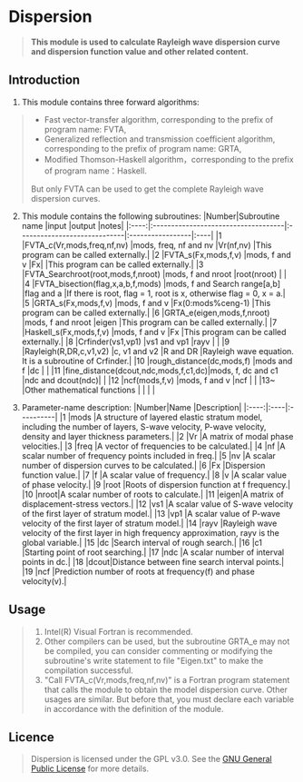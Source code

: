 # **Dispersion**
> **This module is used to calculate Rayleigh wave dispersion curve and dispersion function value and other related content.**

## Introduction
1. This module contains three forward algorithms:
>   - Fast vector-transfer algorithm, corresponding to the prefix of program name: FVTA,
>   - Generalized reflection and transmission coefficient algorithm, corresponding to the prefix of program name: GRTA,
>   - Modified Thomson-Haskell algorithm，corresponding to the prefix of program name：Haskell.
>    
>   But only FVTA can be used to get the complete Rayleigh wave dispersion curves.
    
2. This module contains the following subroutines:
    |Number|Subroutine name                      |input                         |output            |notes|
    |:----:|:------------------------------------|:-----------------------------|:-----------------|:----|
    |1     |FVTA_c(Vr,mods,freq,nf,nv)           |mods, freq, nf and nv         |Vr(nf,nv)         |This program can be called externally.|
    |2     |FVTA_s(Fx,mods,f,v)                  |mods, f and v                 |Fx|               |This program can be called externally.|
    |3     |FVTA_Searchroot(root,mods,f,nroot)   |mods, f and nroot             |root(nroot)       |     |
    |4     |FVTA_bisection(flag,x,a,b,f,mods)    |mods, f and Search range[a,b] |flag and a        |If there is root, flag = 1, root is x, otherwise flag = 0, x = a.|
    |5     |GRTA_s(Fx,mods,f,v)                  |mods, f and v                 |Fx(0:mods%ceng-1) |This program can be called externally.|
    |6     |GRTA_e(eigen,mods,f,nroot)           |mods, f and nroot             |eigen             |This program can be called externally.|
    |7     |Haskell_s(Fx,mods,f,v)               |mods, f and v                 |Fx                |This program can be called externally.|
    |8     |Crfinder(vs1,vp1)                    |vs1 and vp1                   |rayv              |     |
    |9     |Rayleigh(R,DR,c,v1,v2)               |c, v1 and v2                  |R and DR          |Rayleigh wave equation. It is a subroutine of Crfinder.|
    |10    |rough_distance(dc,mods,f)            |mods and f                    |dc                |     |
    |11    |fine_distance(dcout,ndc,mods,f,c1,dc)|mods, f, dc and c1            |ndc and dcout(ndc)|     |
    |12    |ncf(mods,f,v)                        |mods, f and v                 |ncf               |     |
    |13~   |Other mathematical functions         |                              |                  |     |

3. Parameter-name description:
    |Number|Name |Description|
    |:----:|:----|:----------|
    |1     |mods |A structure of layered elastic stratum model, including the number of layers, S-wave velocity, P-wave velocity, density and layer thickness parameters.|
    |2     |Vr   |A matrix of modal phase velocities.|
    |3     |freq |A vector of frequencies to be calculated.|
    |4     |nf   |A scalar number of frequency points included in freq.|
    |5     |nv   |A scalar number of dispersion curves to be calculated.|
    |6     |Fx   |Dispersion function value.|
    |7     |f    |A scalar value of frequency.|
    |8     |v    |A scalar value of phase velocity.|
    |9     |root |Roots of dispersion function at f frequency.|
    |10    |nroot|A scalar number of roots to calculate.|
    |11    |eigen|A matrix of displacement-stress vectors.|
    |12    |vs1  |A scalar value of S-wave velocity of the first layer of stratum model.|
    |13    |vp1  |A scalar value of P-wave velocity of the first layer of stratum model.|
    |14    |rayv |Rayleigh wave velocity of the first layer in high frequency approximation, rayv is the global variable.|
    |15    |dc   |Search interval of rough search.|
    |16    |c1   |Starting point of root searching.|
    |17    |ndc  |A scalar number of interval points in dc.|
    |18    |dcout|Distance between fine search interval points.|
    |19    |ncf  |Prediction number of roots at frequency(f) and phase velocity(v).|

## Usage
> 1. Intel(R) Visual Fortran is recommended.
> 2. Other compilers can be used, but the subroutine GRTA_e may not be compiled, you can consider commenting or modifying the subroutine's write statement to file "Eigen.txt" to make the compilation successful.
> 3. "Call FVTA_c(Vr,mods,freq,nf,nv)" is a Fortran program statement that calls the module to obtain the model dispersion curve. Other usages are similar. But before that, you must declare each variable in accordance with the definition of the module.

## Licence
> Dispersion is licensed under the GPL v3.0. See the [GNU General Public License](https://github.com/yuanxzo/Dispersion/blob/main/LICENSE) for more details.
